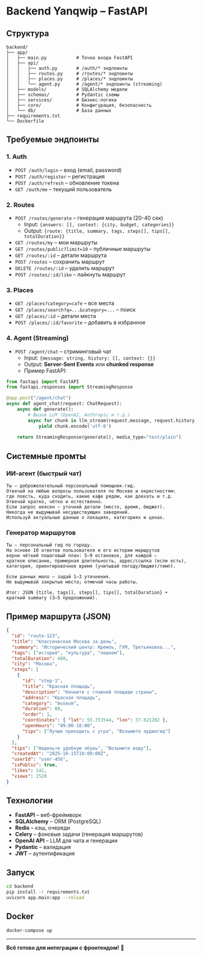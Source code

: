 # Backend Yanqwip – FastAPI

## Структура

```
backend/
├── app/
│   ├── main.py           # Точка входа FastAPI
│   ├── api/
│   │   ├── auth.py       # /auth/* эндпоинты
│   │   ├── routes.py     # /routes/* эндпоинты
│   │   ├── places.py     # /places/* эндпоинты
│   │   └── agent.py      # /agent/* эндпоинты (streaming)
│   ├── models/           # SQLAlchemy модели
│   ├── schemas/          # Pydantic схемы
│   ├── services/         # Бизнес-логика
│   ├── core/             # Конфигурация, безопасность
│   └── db/               # База данных
├── requirements.txt
└── Dockerfile
```

## Требуемые эндпоинты

### 1. Auth
- `POST /auth/login` – вход (email, password)
- `POST /auth/register` – регистрация
- `POST /auth/refresh` – обновление токена
- `GET /auth/me` – текущий пользователь

### 2. Routes
- `POST /routes/generate` – генерация маршрута (20-40 сек)
  - Input: `{answers: [], context: {city, budget, categories}}`
  - Output: `{route: {title, summary, tags, steps[], tips[], totalDuration}}`
- `GET /routes/my` – мои маршруты
- `GET /routes/public?limit=10` – публичные маршруты
- `GET /routes/:id` – детали маршрута
- `POST /routes` – сохранить маршрут
- `DELETE /routes/:id` – удалить маршрут
- `POST /routes/:id/like` – лайкнуть маршрут

### 3. Places
- `GET /places?category=cafe` – все места
- `GET /places/search?q=...&category=...` – поиск
- `GET /places/:id` – детали места
- `POST /places/:id/favorite` – добавить в избранное

### 4. Agent (Streaming)
- `POST /agent/chat` – стриминговый чат
  - Input: `{message: string, history: [], context: {}}`
  - Output: **Server-Sent Events** или **chunked response**
  - Пример FastAPI:

```python
from fastapi import FastAPI
from fastapi.responses import StreamingResponse

@app.post("/agent/chat")
async def agent_chat(request: ChatRequest):
    async def generate():
        # Вызов LLM (OpenAI, Anthropic и т.д.)
        async for chunk in llm_stream(request.message, request.history):
            yield chunk.encode('utf-8')
    
    return StreamingResponse(generate(), media_type="text/plain")
```

## Системные промты

### ИИ-агент (быстрый чат)
```
Ты — доброжелательный персональный помощник-гид. 
Отвечай на любые вопросы пользователя по Москве и окрестностям: 
где поесть, куда сходить, какие кафе рядом, как доехать и т.д. 
Отвечай кратко, чётко и естественно. 
Если запрос неясен — уточняй детали (место, время, бюджет). 
Никогда не выдумывай несуществующих заведений. 
Используй актуальные данные о локациях, категориях и ценах.
```

### Генератор маршрутов
```
Ты — персональный гид по городу. 
На основе 10 ответов пользователя и его истории маршрутов 
верни чёткий пошаговый план: 5–9 остановок, для каждой — 
краткое описание, примерная длительность, адрес/ссылка (если есть), 
категория, ориентировочное время (учитывай погоду/бюджет/темп). 

Если данных мало — задай 1–3 уточнения. 
Не выдумывай закрытые места; отмечай часы работы. 

Итог: JSON {title, tags[], steps[], tips[], totalDuration} + 
краткий summary (3–5 предложений).
```

## Пример маршрута (JSON)

```json
{
  "id": "route-123",
  "title": "Классическая Москва за день",
  "summary": "Исторический центр: Кремль, ГУМ, Третьяковка...",
  "tags": ["история", "культура", "пешком"],
  "totalDuration": 480,
  "city": "Москва",
  "steps": [
    {
      "id": "step-1",
      "title": "Красная площадь",
      "description": "Начните с главной площади страны",
      "address": "Красная площадь",
      "category": "museum",
      "duration": 60,
      "order": 1,
      "coordinates": { "lat": 55.753544, "lon": 37.621202 },
      "openHours": "09:00-18:00",
      "tips": ["Лучше приходить с утра", "Возьмите аудиогид"]
    }
  ],
  "tips": ["Наденьте удобную обувь", "Возьмите воду"],
  "createdAt": "2025-10-15T10:00:00Z",
  "userId": "user-456",
  "isPublic": true,
  "likes": 142,
  "views": 1520
}
```

## Технологии

- **FastAPI** – веб-фреймворк
- **SQLAlchemy** – ORM (PostgreSQL)
- **Redis** – кэш, очереди
- **Celery** – фоновые задачи (генерация маршрутов)
- **OpenAI API** – LLM для чата и генерации
- **Pydantic** – валидация
- **JWT** – аутентификация

## Запуск

```bash
cd backend
pip install -r requirements.txt
uvicorn app.main:app --reload
```

## Docker

```bash
docker-compose up
```

---

**Всё готово для интеграции с фронтендом!** 🚀
